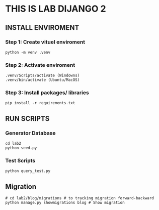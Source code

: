 # THIS IS LAB DIJANGO 2

## INSTALL ENVIROMENT 
### Step 1: Create vituel enviroment
```
python -m venv .venv
```
### Step 2: Activate enviroment
```
.venv/Scripts/activate (Windowns)
.venv/bin/activate (Ubuntu/MacOS)
```
### Step 3: Install packages/ libraries
```
pip install -r requirements.txt
```

## RUN SCRIPTS

### Generator Database
```
cd lab2
python seed.py
```

### Test Scripts 
```
python query_test.py
```


## Migration 
```
# cd lab2/blog/migrations # to tracking migration forward-backward
python manage.py showmigrations blog # Show migration
```